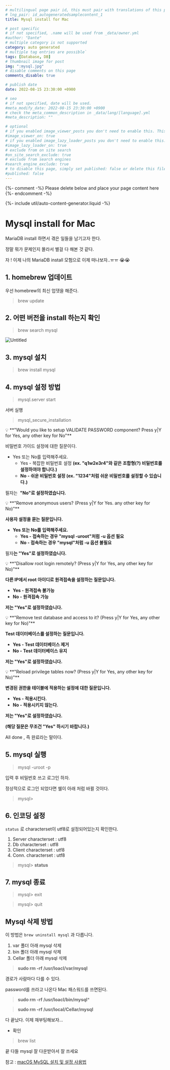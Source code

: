 ```yaml
---
# multilingual page pair id, this must pair with translations of this page. (This name must be unique)
# lng_pair: id_autogeneratedsamplecontent_1
title: Mysql install for Mac

# post specific
# if not specified, .name will be used from _data/owner.yml
#author: "Dante"
# multiple category is not supported
category: auto generated
# multiple tag entries are possible`
tags: [Database, DB]
# thumbnail image for post
img: ":mysql.jpg"
# disable comments on this page
comments_disable: true

# publish date
date: 2022-08-15 23:30:00 +0900

# seo
# if not specified, date will be used.
#meta_modify_date: 2022-08-15 23:30:00 +0900
# check the meta_common_description in _data/lang/[language].yml
#meta_description: ""

# optional
# if you enabled image_viewer_posts you don't need to enable this. This is only if image_viewer_posts = false
#image_viewer_on: true
# if you enabled image_lazy_loader_posts you don't need to enable this. This is only if image_lazy_loader_posts = false
#image_lazy_loader_on: true
# exclude from on site search
#on_site_search_exclude: true
# exclude from search engines
#search_engine_exclude: true
# to disable this page, simply set published: false or delete this file
#published: false
---
```

{%- comment -%} Please delete below and place your page content here {%- endcomment -%}

{%- include util/auto-content-generator.liquid -%}

<!-- outline-start -->
# Mysql install for Mac

MariaDB install 하면서 겪은 일들을 남기고자 한다.

정말  뭐가 문제인지 몰라서 별걸 다 해본 것 같다.

자 ! 이제  나의 MariaDB install 모험으로 이제 떠나보자..ㅠㅠ 😭😭

## 1. homebrew 업데이트

우선 homebrew의 최신 업뎃을 해준다.

> brew update
>

## 2. 어떤 버전을 install 하는지 확인

> brew search mysql
>

![Untitled](Mysql%20install%20for%20Mac%20c10318549e474f64b99c2b2e80aa01df/Untitled.png)

## 3. mysql 설치

> brew install mysql
>

## 4. mysql 설정 방법

> mysql.server start
>

서버 실행

> mysql_secure_installation
>

<aside>
💡 **"Would you like to setup VALIDATE PASSWORD component? Press y|Y for Yes, any other key for No"**

</aside>

비밀번호 가이드 설정에 대한 질문이다.

- Yes 또는 No를 입력해주세요.
  - Yes - 복잡한 비밀번호 설정 **(ex. "q1w2e3r4"와 같은 조합형(?) 비밀번호를 설정하여야 합니다.)**
  - **No - 쉬운 비밀번호 설정 (ex. "1234"처럼 쉬운 비밀번호를 설정할 수 있습니다.)**

필자는  **"No"로 설정하였습니다.**

<aside>
💡 **"Remove anonymous users? (Press y|Y for Yes. any other key for No)"**

</aside>

**사용자 설정을 묻는 질문입니다.**

- **Yes 또는 No를 입력해주세요.**
  - **Yes - 접속하는 경우 "mysql -uroot"처럼 -u 옵션 필요**
  - **No - 접속하는 경우 "mysql"처럼 -u 옵션 불필요**

필자**는 "Yes"로 설정하였습니다.**

<aside>
💡 **"Disallow root login remotely? (Press y|Y for Yes, any other key for No)"**

</aside>

**다른 IP에서 root 아이디로 원격접속을 설정하는 질문입니다.**

- **Yes - 원격접속 불가능**
- **No - 원격접속 가능**

**저는 "Yes"로 설정하였습니다.**

<aside>
💡 **"Remove test database and access to it? (Press y|Y for Yes, any other key for No)"**

</aside>

**Test 데이터베이스를 설정하는 질문입니다.**

- **Yes - Test 데이터베이스 제거**
- **No - Test 데이터베이스 유지**

**저는 "Yes"로 설정하였습니다.**

<aside>
💡 **"Reload privilege tables now? (Press y|Y for Yes, any other key for No)"**

</aside>

**변경된 권한을 테이블에 적용하는 설정에 대한 질문입니다.**

- **Yes - 적용시킨다.**
- **No - 적용시키지 않는다.**

**저는 "Yes"로 설정하였습니다.**

**(해당 질문은 무조건 "Yes" 하시기 바랍니다.)**

All done , 즉 완료라는 말이다.

## 5. mysql 실행

> mysql -uroot -p
>

입력 후 비밀번호 쓰고 로그인 하자.

정상적으로 로그인 되었다면 쉘이 아래 처럼 바뀔 것이다.

> mysql>
>

## 6. 인코딩 설정

`status` 로 characterset이 utf8로 설정되어있는지 확인한다.

1. Server characterset : utf8
2. Db characterset : utf8
3. Client characterset : utf8
4. Conn. characterset  : utf8

> mysql> **status**
>

## 7. mysql 종료

> mysql> exit
>

> mysql> quit
>

## Mysql 삭제 방법

이 방법은 `brew uninstall mysql` 과 다릅니다.

1. var 폴더 아래 mysql 삭제
2. bin 폴더 아래 mysql 삭제
3. Cellar 폴더 아래 mysql 삭제

> **sudo rm -rf /usr/loacl/var/mysql**
>

경로가 사람마다 다를 수 있다.

password를 쓰라고 나온다 Mac 패스워드를 쓰면된다.

> **sudo rm -rf /usr/loacl/bin/mysql***
>

> **sudo rm -rf /usr/local/Cellar/mysql**
>

다 끝났다. 이제 재부팅해보자…

- 확인

> brew list
>

끝 다들 mysql 잘 다운받아서 잘 쓰세요

참고  :
[macOS MySQL 설치 및 설정 사용법](https://whitepaek.tistory.com/16)


<!-- outline-end -->
